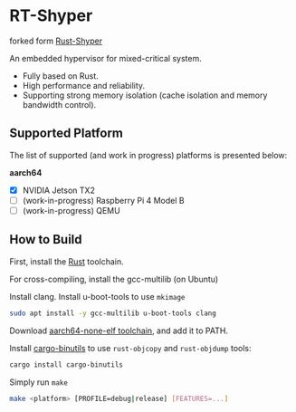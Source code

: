 # RT-Shyper

forked form [Rust-Shyper](https://gitee.com/openeuler/rust_shyper)

An embedded hypervisor for mixed-critical system.
- Fully based on Rust.
- High performance and reliability.
- Supporting strong memory isolation (cache isolation and memory bandwidth control).

## Supported Platform

The list of supported (and work in progress) platforms is presented below:

**aarch64**
- [x] NVIDIA Jetson TX2
- [ ] (work-in-progress) Raspberry Pi 4 Model B
- [ ] (work-in-progress) QEMU

## How to Build
First, install the [Rust](https://www.rust-lang.org/tools/install) toolchain. 

For cross-compiling, install the gcc-multilib (on Ubuntu)

Install clang. Install u-boot-tools to use `mkimage`

```bash
sudo apt install -y gcc-multilib u-boot-tools clang
```

Download [aarch64-none-elf toolchain](https://developer.arm.com/downloads/-/gnu-a), and add it to PATH.

Install [cargo-binutils](https://github.com/rust-embedded/cargo-binutils) to use `rust-objcopy` and `rust-objdump` tools:

```bash
cargo install cargo-binutils
```

Simply run `make`

```bash
make <platform> [PROFILE=debug|release] [FEATURES=...]
```
